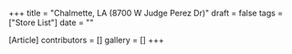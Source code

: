 +++
title = "Chalmette, LA (8700 W Judge Perez Dr)"
draft = false
tags = ["Store List"]
date = ""

[Article]
contributors = []
gallery = []
+++